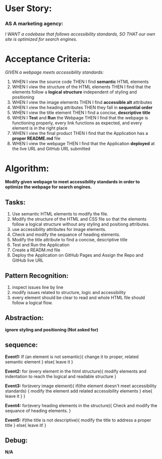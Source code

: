 # User Story:

### AS A marketing agency:
*I WANT a codebase that follows accessibility standards, SO THAT our own site is optimized for search engines.*

# Acceptance Criteria:
*GIVEN a webpage meets accessibility standards:*
1. WHEN I view the source code
    THEN I find **semantic** HTML elements
2. WHEN I view the structure of the HTML elements
    THEN I find that the elements follow a **logical structure** independent of styling and positioning
3. WHEN I view the image elements
    THEN I find **accessible alt** attributes
4. WHEN I view the heading attributes
    THEN they fall in **sequential order**
5. WHEN I view the title element
    THEN I find a concise, **descriptive title**
6. WHEN I **Test** and **Run** the Webpage
    THEN I find that the webpage is functioning properly, every link functions as expected, and every element is in the right place
7. WHEN I view the final product
    THEN I find that the Application has a **proper README.md** file
8. WHEN I view the webpage
    THEN I find that the Application **deployed** at the live URL and GitHub URL submitted

# Algorithm:
**Modify given webpage to meet accessibility standards in order to optimize the webpage for search engines.**

## Tasks:
1. Use semantic HTML elements to modify the file.
2. Modify the structure of the HTML and CSS file so that the elements follow a logical structure without any styling and positiong attributes.
3. use accessibility attributes for image elements.
4. Check and modify the sequance of heading elements.
5. Modify the title attribute to find a concise, descriptive title
6. Test and Run the Application
7. Create a READM.md file
8. Deploy the Application on GitHub Pages and Assign the Repo and GitHub live URL

## Pattern Recognition:
1. inspect issues line by line
2. modify issues related to structure, logic and accessibility
3. every element should be clear to read and whole HTML file should follow a logical flow.

## Abstraction:
**ignore styling and positioning (Not asked for)**

## sequence:

**Event1:**
If (an element is not semantic){
    change it to proper, related semantic element
}
else{
    leave it
}

**Event2:**
for (every element in the html structure){
    modify elements and indentation to reach the logical and readable structure 
}

**Event3:**
for(every image element){
    if(the element doesn't meet accessibility standards) {
        modify the element 
        add related accessibility elements
    }
    else{
        leave it
    }
}

**Event4:**
for(every heading elements in the structure){
    Check and modify the sequance of heading elements.
}

**Event5:**
if(the title is not descriptive){
    modify the title to address a proper title
}
else{
    leave it!
}

## Debug:
**N/A**
